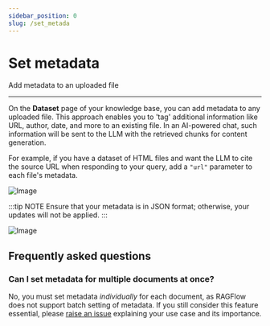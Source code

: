 ```yaml
---
sidebar_position: 0
slug: /set_metada
---
```


# Set metadata

Add metadata to an uploaded file

---

On the **Dataset** page of your knowledge base, you can add metadata to any uploaded file. This approach enables you to 'tag' additional information like URL, author, date, and more to an existing file. In an AI-powered chat, such information will be sent to the LLM with the retrieved chunks for content generation.

For example, if you have a dataset of HTML files and want the LLM to cite the source URL when responding to your query, add a `"url"` parameter to each file's metadata.

![Image](https://github.com/user-attachments/assets/78cb5035-e96c-43f9-82d7-8fef1b68c843)

:::tip NOTE
Ensure that your metadata is in JSON format; otherwise, your updates will not be applied.
:::

![Image](https://github.com/user-attachments/assets/379cf2c5-4e37-4b79-8aeb-53bf8e01d326)

## Frequently asked questions

### Can I set metadata for multiple documents at once?

No, you must set metadata *individually* for each document, as RAGFlow does not support batch setting of metadata. If you still consider this feature essential, please [raise an issue](https://github.com/infiniflow/ragflow/issues) explaining your use case and its importance.